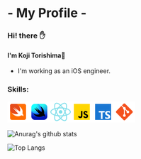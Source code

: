 # - My Profile - 

### Hi! there ✋
#### I'm Koji Torishima📱
- I'm working as an iOS engineer.

### Skills:
![](Assets/swift.svg)![](Assets/swiftui.svg)![](Assets/react-native.svg)![](Assets/javascript.svg)![](Assets/typescript.svg)![](Assets/git.svg)


![Anurag's github stats](https://github-readme-stats.vercel.app/api?username=koji-torishima&count_private=true&show_icons=true&theme=tokyonight&hide_border=true)

![Top Langs](https://github-readme-stats.vercel.app/api/top-langs/?username=koji-torishima&layout=compact&count_private=true&show_icons=true&theme=tokyonight&hide_border=true)



<!--これはみて欲しいレポジトリを追加できる>
<!--[![ReadMe Card](https://github-readme-stats.vercel.app/api/pin/?username=anuraghazra&repo=github-readme-stats)](https://github.com/anuraghazra/github-readme-stats)
-->